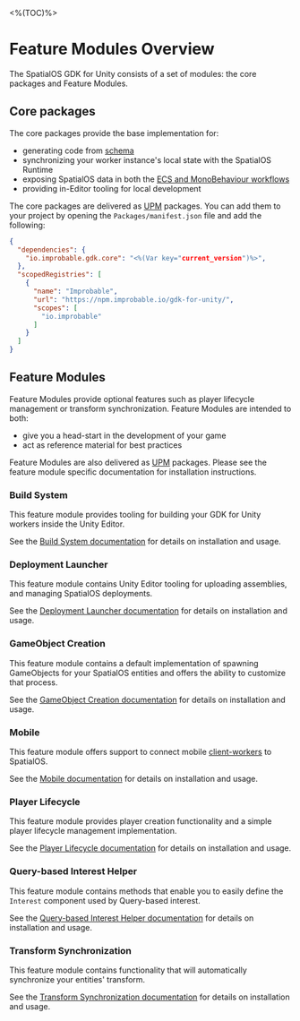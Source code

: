 <%(TOC)%>

# Feature Modules Overview

The SpatialOS GDK for Unity consists of a set of modules: the core packages and Feature Modules.

## Core packages

The core packages provide the base implementation for:

* generating code from [schema]({{urlRoot}}/reference/glossary#schema)
* synchronizing your worker instance's local state with the SpatialOS Runtime
* exposing SpatialOS data in both the [ECS and MonoBehaviour workflows]({{urlRoot}}/reference/workflows/overview)
* providing in-Editor tooling for local development

The core packages are delivered as [UPM](https://docs.unity3d.com/Packages/com.unity.package-manager-ui@1.8/manual/index.html) packages. You can add them to your project by opening the `Packages/manifest.json` file and add the following:

```json
{
  "dependencies": {
    "io.improbable.gdk.core": "<%(Var key="current_version")%>",
  },
  "scopedRegistries": [
    {
      "name": "Improbable",
      "url": "https://npm.improbable.io/gdk-for-unity/",
      "scopes": [
        "io.improbable"
      ]
    }
  ]
}
```

## Feature Modules

Feature Modules provide optional features such as player lifecycle management or transform synchronization. Feature Modules are intended to both:

* give you a head-start in the development of your game
* act as reference material for best practices

Feature Modules are also delivered as [UPM](https://docs.unity3d.com/Packages/com.unity.package-manager-ui@1.8/manual/index.html) packages. Please see the feature module specific documentation for installation instructions.

### Build System

This feature module provides tooling for building your GDK for Unity workers inside the Unity Editor.

See the [Build System documentation]({{urlRoot}}/modules/build-system/overview) for details on installation and usage.

### Deployment Launcher

This feature module contains Unity Editor tooling for uploading assemblies, and managing SpatialOS deployments.

See the [Deployment Launcher documentation]({{urlRoot}}/modules/deployment-launcher/overview) for details on installation and usage.

### GameObject Creation

This feature module contains a default implementation of spawning GameObjects for your SpatialOS entities and offers the ability to customize that process.

See the [GameObject Creation documentation]({{urlRoot}}/modules/game-object-creation/overview) for details on installation and usage.

### Mobile

This feature module offers support to connect mobile [client-workers]({{urlRoot}}/reference/glossary#client-worker) to SpatialOS.

See the [Mobile documentation]({{urlRoot}}/modules/mobile/overview) for details on installation and usage.

### Player Lifecycle

This feature module provides player creation functionality and a simple player lifecycle management implementation.

See the [Player Lifecycle documentation]({{urlRoot}}/modules/player-lifecycle/overview) for details on installation and usage.

### Query-based Interest Helper

This feature module contains methods that enable you to easily define the `Interest` component used by Query-based interest.

See the [Query-based Interest Helper documentation]({{urlRoot}}/modules/qbi-helper/overview) for details on installation and usage.

### Transform Synchronization

This feature module contains functionality that will automatically synchronize your entities' transform. 

See the [Transform Synchronization documentation]({{urlRoot}}/modules/transform-sync/overview) for details on installation and usage.
